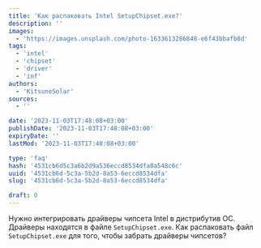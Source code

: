 ```yaml
---
title: 'Как распаковать Intel SetupChipset.exe?'
description: ''
images:
  - 'https://images.unsplash.com/photo-1633613286848-e6f43bbafb8d'
tags:
  - 'intel'
  - 'chipset'
  - 'driver'
  - 'inf'
authors:
  - 'KitsuneSolar'
sources:
  - ''

date: '2023-11-03T17:48:08+03:00'
publishDate: '2023-11-03T17:48:08+03:00'
expiryDate: ''
lastMod: '2023-11-03T17:48:08+03:00'

type: 'faq'
hash: '4531cb6d5c3a6b2d9a536eccd8534dfa8a548c6c'
uuid: '4531cb6d-5c3a-5b2d-8a53-6eccd8534dfa'
slug: '4531cb6d-5c3a-5b2d-8a53-6eccd8534dfa'

draft: 0
---
```


Нужно интегрировать драйверы чипсета Intel в дистрибутив ОС. Драйверы находятся в файле `SetupChipset.exe`. Как распаковать файл `SetupChipset.exe` для того, чтобы забрать драйверы чипсетов?

<!--more-->
